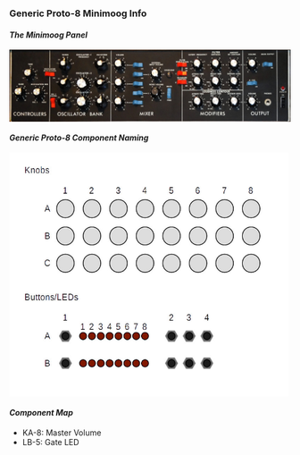 ### Generic Proto-8 Minimoog Info
#### *The Minimoog Panel*

<a href="https://raw.githubusercontent.com/marshalltaylorSFE/Proto-8_Generic_Synth/master/Documentation/minimoogfrontpanel.jpg"><img src="https://raw.githubusercontent.com/marshalltaylorSFE/Proto-8_Generic_Synth/master/Documentation/minimoogfrontpanel.jpg" align="center" width="800" ></a>

#### *Generic Proto-8 Component Naming*

<a href="https://raw.githubusercontent.com/marshalltaylorSFE/Proto-8_Generic_Synth/master/Documentation/genericLayout.jpg"><img src="https://raw.githubusercontent.com/marshalltaylorSFE/Proto-8_Generic_Synth/master/Documentation/genericLayout.jpg" align="center" width="500" ></a>

#### *Component Map*

* KA-8: Master Volume
* LB-5: Gate LED
